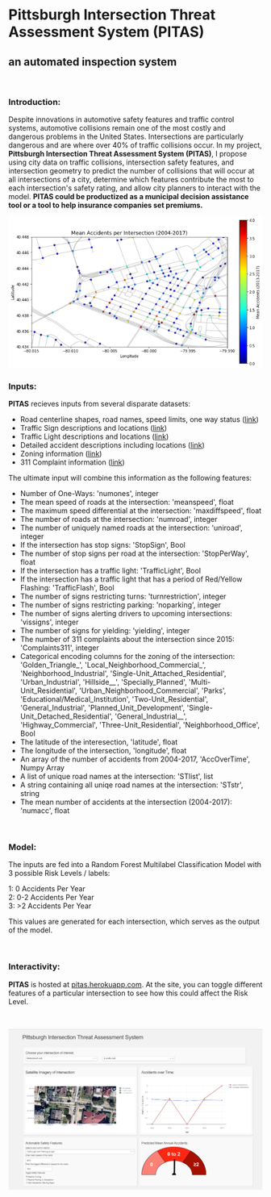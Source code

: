 # Pittsburgh Intersection Threat Assessment System (PITAS)
## an automated inspection system 

<br />

### Introduction:
Despite innovations in automotive safety features and traffic control systems, automotive collisions remain one of the most costly and dangerous problems in the United States. Intersections are particularly dangerous and are where over 40% of traffic collisions occur. In my project, **Pittsburgh Intersection Threat Assessment System (PITAS)**, I propose using city data on traffic collisions, intersection safety features, and intersection geometry to predict the number of collisions that will occur at all intersections of a city, determine which features contribute the most to each intersection's safety rating, and allow city planners to interact with the model. **PITAS could be productized as a municipal decision assistance tool or a tool to help insurance companies set premiums.**

![png1](assets/rm_im1.png)
<br />

### Inputs:

**PITAS** recieves inputs from several disparate datasets:

- Road centerline shapes, road names, speed limits, one way status ([link](https://www.pasda.psu.edu/uci/DataSummary.aspx?dataset=1224))
- Traffic Sign descriptions and locations ([link](https://data.wprdc.org/dataset/city-traffic-signs))
- Traffic Light descriptions and locations ([link](https://data.wprdc.org/dataset/city-of-pittsburgh-signalized-intersections))
- Detailed accident descriptions including locations ([link](https://data.wprdc.org/dataset/allegheny-county-crash-data))
- Zoning information ([link](https://data.wprdc.org/dataset/zoning1))
- 311 Complaint information ([link](https://data.wprdc.org/dataset/311-data))

The ultimate input will combine this information as the following features:

- Number of One-Ways: 'numones', integer
- The mean speed of roads at the intersection: 'meanspeed', float
- The maximum speed differential at the intersection: 'maxdiffspeed', float
- The number of roads at the intersection: 'numroad', integer
- The number of uniquely named roads at the intersection: 'uniroad', integer
- If the intersection has stop signs: 'StopSign', Bool
- The number of stop signs per road at the intersection: 'StopPerWay', float
- If the intersection has a traffic light: 'TrafficLight', Bool 
- If the intersection has a traffic light that has a period of Red/Yellow Flashing: 'TrafficFlash', Bool
- The number of signs restricting turns: 'turnrestriction', integer
- The number of signs restricting parking: 'noparking', integer
- The number of signs alerting drivers to upcoming intersections: 'vissigns', integer
- The number of signs for yielding: 'yielding', integer
- The number of 311 complaints about the intersection since 2015: 'Complaints311', integer
- Categorical encoding columns for the zoning of the intersection:
       'Golden_Triangle_', 'Local_Neighborhood_Commercial_',
       'Neighborhood_Industrial', 'Single-Unit_Attached_Residential',
       'Urban_Industrial', 'Hillside__', 'Specially_Planned',
       'Multi-Unit_Residential', 'Urban_Neighborhood_Commercial', 'Parks',
       'Educational/Medical_Institution', 'Two-Unit_Residential',
       'General_Industrial', 'Planned_Unit_Development',
       'Single-Unit_Detached_Residential', 'General_Industrial__',
       'Highway_Commercial', 'Three-Unit_Residential', 'Neighborhood_Office', Bool
- The latitude of the interesection, 'latitude', float
- The longitude of the intersection, 'longitude', float
- An array of the number of accidents from 2004-2017, 'AccOverTime', Numpy Array
- A list of unique road names at the intersection: 'STlist', list
- A string containing all uniqe road names at the intersection: 'STstr', string
- The mean number of accidents at the intersection (2004-2017): 'numacc', float

<br />

### Model:
The inputs are fed into a Random Forest Multilabel Classification Model with 3 possible Risk Levels / labels:

1: 0 Accidents Per Year
<br />
2: 0-2 Accidents Per Year
<br />
3: >2 Accidents Per Year

This values are generated for each intersection, which serves as the output of the model.

<br />

### Interactivity:

**PITAS** is hosted at [pitas.herokuapp.com](pitas.herokuapp.com). At the site, you can toggle different features of a particular intersection to see how this could affect the Risk Level. 

<br />

![png1](assets/rm_im2.png)
